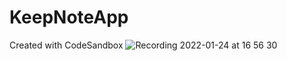 # KeepNoteApp
Created with CodeSandbox
![Recording 2022-01-24 at 16 56 30](https://user-images.githubusercontent.com/57576190/150871670-69512989-95d1-44c3-858c-bed2f53d6e44.gif)
